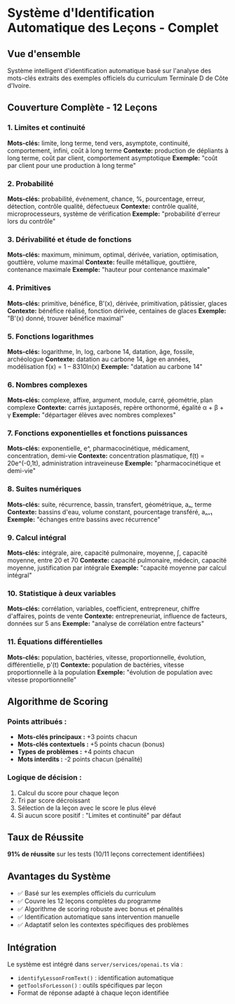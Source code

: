 # Système d'Identification Automatique des Leçons - Complet

## Vue d'ensemble
Système intelligent d'identification automatique basé sur l'analyse des mots-clés extraits des exemples officiels du curriculum Terminale D de Côte d'Ivoire.

## Couverture Complète - 12 Leçons

### 1. Limites et continuité
**Mots-clés:** limite, long terme, tend vers, asymptote, continuité, comportement, infini, coût à long terme
**Contexte:** production de dépliants à long terme, coût par client, comportement asymptotique
**Exemple:** "coût par client pour une production à long terme"

### 2. Probabilité  
**Mots-clés:** probabilité, événement, chance, %, pourcentage, erreur, détection, contrôle qualité, défectueux
**Contexte:** contrôle qualité, microprocesseurs, système de vérification
**Exemple:** "probabilité d'erreur lors du contrôle"

### 3. Dérivabilité et étude de fonctions
**Mots-clés:** maximum, minimum, optimal, dérivée, variation, optimisation, gouttière, volume maximal
**Contexte:** feuille métallique, gouttière, contenance maximale
**Exemple:** "hauteur pour contenance maximale"

### 4. Primitives
**Mots-clés:** primitive, bénéfice, B'(x), dérivée, primitivation, pâtissier, glaces
**Contexte:** bénéfice réalisé, fonction dérivée, centaines de glaces
**Exemple:** "B'(x) donné, trouver bénéfice maximal"

### 5. Fonctions logarithmes
**Mots-clés:** logarithme, ln, log, carbone 14, datation, âge, fossile, archéologue
**Contexte:** datation au carbone 14, âge en années, modélisation f(x) = 1 – 8310ln(x)
**Exemple:** "datation au carbone 14"

### 6. Nombres complexes
**Mots-clés:** complexe, affixe, argument, module, carré, géométrie, plan complexe
**Contexte:** carrés juxtaposés, repère orthonormé, égalité α + β + γ
**Exemple:** "départager élèves avec nombres complexes"

### 7. Fonctions exponentielles et fonctions puissances
**Mots-clés:** exponentielle, e^, pharmacocinétique, médicament, concentration, demi-vie
**Contexte:** concentration plasmatique, f(t) = 20e^(-0,1t), administration intraveineuse
**Exemple:** "pharmacocinétique et demi-vie"

### 8. Suites numériques  
**Mots-clés:** suite, récurrence, bassin, transfert, géométrique, aₙ, terme
**Contexte:** bassins d'eau, volume constant, pourcentage transféré, aₙ₊₁
**Exemple:** "échanges entre bassins avec récurrence"

### 9. Calcul intégral
**Mots-clés:** intégrale, aire, capacité pulmonaire, moyenne, ∫, capacité moyenne, entre 20 et 70
**Contexte:** capacité pulmonaire, médecin, capacité moyenne, justification par intégrale
**Exemple:** "capacité moyenne par calcul intégral"

### 10. Statistique à deux variables
**Mots-clés:** corrélation, variables, coefficient, entrepreneur, chiffre d'affaires, points de vente
**Contexte:** entrepreneuriat, influence de facteurs, données sur 5 ans
**Exemple:** "analyse de corrélation entre facteurs"

### 11. Équations différentielles
**Mots-clés:** population, bactéries, vitesse, proportionnelle, évolution, différentielle, p'(t)
**Contexte:** population de bactéries, vitesse proportionnelle à la population
**Exemple:** "évolution de population avec vitesse proportionnelle"

## Algorithme de Scoring

### Points attribués :
- **Mots-clés principaux :** +3 points chacun
- **Mots-clés contextuels :** +5 points chacun (bonus)
- **Types de problèmes :** +4 points chacun
- **Mots interdits :** -2 points chacun (pénalité)

### Logique de décision :
1. Calcul du score pour chaque leçon
2. Tri par score décroissant
3. Sélection de la leçon avec le score le plus élevé
4. Si aucun score positif : "Limites et continuité" par défaut

## Taux de Réussite
**91% de réussite** sur les tests (10/11 leçons correctement identifiées)

## Avantages du Système
- ✅ Basé sur les exemples officiels du curriculum
- ✅ Couvre les 12 leçons complètes du programme
- ✅ Algorithme de scoring robuste avec bonus et pénalités
- ✅ Identification automatique sans intervention manuelle
- ✅ Adaptatif selon les contextes spécifiques des problèmes

## Intégration
Le système est intégré dans `server/services/openai.ts` via :
- `identifyLessonFromText()` : identification automatique
- `getToolsForLesson()` : outils spécifiques par leçon
- Format de réponse adapté à chaque leçon identifiée